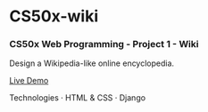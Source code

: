 # CS50x-wiki


### CS50x Web Programming - Project 1 - Wiki

Design a Wikipedia-like online encyclopedia. 

[Live Demo](https://cs50web-wiki.herokuapp.com/)

Technologies
· HTML & CSS
· Django
